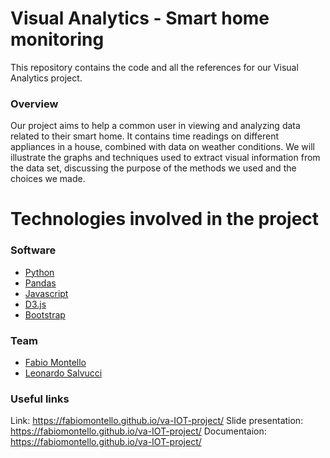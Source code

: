# Visual Analytics - Smart home monitoring
This repository contains the code and all the references for our Visual Analytics project.

### Overview
Our project aims to help a common user in viewing and analyzing data related to their smart home. It contains time readings on different appliances in a house, combined with data on weather conditions. We will illustrate the graphs and techniques used to extract visual information from the data set, discussing the purpose of the methods we used and the choices we made.

# Technologies involved in the project
### Software
* [Python](https://www.st.com/en/evaluation-tools/b-l072z-lrwan1.html) 
* [Pandas](https://pandas.pydata.org/) 
* [Javascript](https://www.w3schools.com/js/) 
* [D3.js](https://d3js.org/) 
* [Bootstrap](https://getbootstrap.com/) 

### Team
* [Fabio Montello](https://www.linkedin.com/in/fabiomontello/) 
* [Leonardo Salvucci](https://www.linkedin.com/in/leonardo-salvucci/)  

### Useful links
Link: https://fabiomontello.github.io/va-IOT-project/
Slide presentation: https://fabiomontello.github.io/va-IOT-project/
Documentaion: https://fabiomontello.github.io/va-IOT-project/
